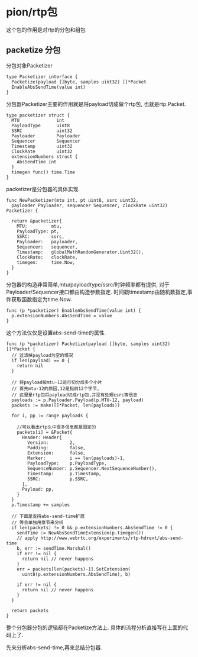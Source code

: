 # pion/rtp包

这个包的作用是对rtp的分包和组包

## packetize 分包

分包对象Packetizer

    type Packetizer interface {
      Packetize(payload []byte, samples uint32) []*Packet
      EnableAbsSendTime(value int)
    }

分包器Packetizer主要的作用就是将payload切成做个rtp包,
也就是rtp.Packet.

    type packetizer struct {
      MTU              int
      PayloadType      uint8
      SSRC             uint32
      Payloader        Payloader
      Sequencer        Sequencer
      Timestamp        uint32
      ClockRate        uint32
      extensionNumbers struct {
        AbsSendTime int
      }
      timegen func() time.Time
    }

packetizer是分包器的具体实现.

    func NewPacketizer(mtu int, pt uint8, ssrc uint32,
      payloader Payloader, sequencer Sequencer, clockRate uint32) Packetizer {

      return &packetizer{
        MTU:         mtu,
        PayloadType: pt,
        SSRC:        ssrc,
        Payloader:   payloader,
        Sequencer:   sequencer,
        Timestamp:   globalMathRandomGenerator.Uint32(),
        ClockRate:   clockRate,
        timegen:     time.Now,
      }
    }

分包器的构造非常简单,mtu/payloadtype/ssrc/时钟频率都有提供,
对于Payloader/Sequencer接口都由构造参数指定.
时间戳timestamp由随机数指定,事件获取函数指定为time.Now.

    func (p *packetizer) EnableAbsSendTime(value int) {
      p.extensionNumbers.AbsSendTime = value
    }

这个方法仅仅是设置abs-send-time的属性.

    func (p *packetizer) Packetize(payload []byte, samples uint32) []*Packet {
      // 过滤掉payload为空的情况
      if len(payload) == 0 {
        return nil
      }

      // 将payload按mtu-12进行切分成多个小片
      // 首先mtu-12的原因,12是指前12个字节,
      // 这里是rtp包将payload切成rtp包,并没有处理csrc等信息
      payloads := p.Payloader.Payload(p.MTU-12, payload)
      packets := make([]*Packet, len(payloads))

      for i, pp := range payloads {

        //可以看出rtp头中很多信息都是固定的
        packets[i] = &Packet{
          Header: Header{
            Version:        2,
            Padding:        false,
            Extension:      false,
            Marker:         i == len(payloads)-1,
            PayloadType:    p.PayloadType,
            SequenceNumber: p.Sequencer.NextSequenceNumber(),
            Timestamp:      p.Timestamp,
            SSRC:           p.SSRC,
          },
          Payload: pp,
        }
      }
      p.Timestamp += samples

      // 下面是支持abs-send-time扩展
      // 等会单独用章节来分析
      if len(packets) != 0 && p.extensionNumbers.AbsSendTime != 0 {
        sendTime := NewAbsSendTimeExtension(p.timegen())
        // apply http://www.webrtc.org/experiments/rtp-hdrext/abs-send-time
        b, err := sendTime.Marshal()
        if err != nil {
          return nil // never happens
        }
        err = packets[len(packets)-1].SetExtension(
          uint8(p.extensionNumbers.AbsSendTime), b)

        if err != nil {
          return nil // never happens
        }
      }

      return packets
    }

整个分包器分包的逻辑都在Packetize方法上.
具体的流程分析直接写在上面的代码上了.

先来分析abs-send-time,再来总结分包器.
